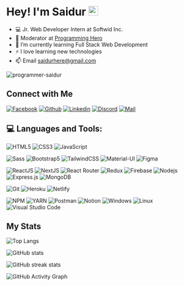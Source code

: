 
<!-- Welcome Message-->
<h1>Hey! I'm Saidur <img src="https://media.giphy.com/media/hvRJCLFzcasrR4ia7z/giphy.gif" width="25px"> </h1>

- 💻 Jr. Web Developer Intern at Softwid Inc.
- 🔭 Moderator at <a href="https://www.programming-hero.com/">Programming Hero</a>
- 🌱 I’m currently learning Full Stack Web Development
- ⚡ I love learning new technologies 
- 📫 Email saidurhere@gmail.com
<p align="left"> <img src="https://komarev.com/ghpvc/?username=programmer-saidur&label=Profile%20views&color=E4405F&style=flat" alt="programmer-saidur" /> </p>

## Connect with Me


[![Facebook](https://img.shields.io/badge/Facebook-1877F2?style=for-the-badge&logo=facebook&logoColor=white)](https://www.facebook.com/profile.php?id=100061725663437)
[![Github](https://img.shields.io/badge/GitHub-100000?style=for-the-badge&logo=github&logoColor=white)](https://github.com/programmer-saidur)
[![Linkedin](https://img.shields.io/badge/LinkedIn-0077B5?style=for-the-badge&logo=linkedin&logoColor=white)](https://www.linkedin.com/in/saidur-rahman-6986b2201/)
[![Discord](https://img.shields.io/badge/Discord-7289DA?style=for-the-badge&logo=discord&logoColor=white)](https://discordapp.com/users/761197542188777514)
[![Mail](https://img.shields.io/badge/Gmail-D14836?style=for-the-badge&logo=gmail&logoColor=white)](mailto:saidurhere@gmail.com)


## 💻 Languages and Tools:

![HTML5](https://img.shields.io/badge/HTML5-E34F26?style=for-the-badge&logo=html5&logoColor=white)
![CSS3](https://img.shields.io/badge/CSS3-1572B6?style=for-the-badge&logo=css3&logoColor=white)
![JavaScript](https://img.shields.io/badge/JavaScript-F7DF1E?style=for-the-badge&logo=javascript&logoColor=black)

![Sass](https://img.shields.io/badge/Sass-CC6699?style=for-the-badge&logo=sass&logoColor=white)
![Bootstrap5](https://img.shields.io/badge/Bootstrap-563D7C?style=for-the-badge&logo=bootstrap&logoColor=white)
![TailwindCSS](https://img.shields.io/badge/tailwindcss-%2338B2AC.svg?style=for-the-badge&logo=tailwind-css&logoColor=white)
![Material-UI](https://img.shields.io/badge/Material--UI-0081CB?style=for-the-badge&logo=material-ui&logoColor=white)
![Figma](https://img.shields.io/badge/Figma-F24E1E?style=for-the-badge&logo=figma&logoColor=white)

![ReactJS](https://img.shields.io/badge/React-20232A?style=for-the-badge&logo=react&logoColor=61DAFB)
![NextJS](https://img.shields.io/badge/NEXTJS-000000?style=for-the-badge&logo=Next.js&logoColor=white)
![React Router](https://img.shields.io/badge/React_Router-CA4245?style=for-the-badge&logo=react-router&logoColor=white)
![Redux](https://img.shields.io/badge/Redux-593D88?style=for-the-badge&logo=redux&logoColor=white)
![Firebase](https://img.shields.io/badge/firebase-ffca28?style=for-the-badge&logo=firebase&logoColor=black)
![Nodejs](https://img.shields.io/badge/Node.js-339933?style=for-the-badge&logo=nodedotjs&logoColor=white)
![Express.js](https://img.shields.io/badge/Express.js-000000?style=for-the-badge&logo=express&logoColor=white)
![MongoDB](https://img.shields.io/badge/MongoDB-4EA94B?style=for-the-badge&logo=mongodb&logoColor=white)

![Git](https://img.shields.io/badge/Git-F05032?style=for-the-badge&logo=git&logoColor=white)
![Heroku](https://img.shields.io/badge/Heroku-430098?style=for-the-badge&logo=heroku&logoColor=white)
![Netlify](https://img.shields.io/badge/Netlify-00C7B7?style=for-the-badge&logo=netlify&logoColor=white)



![NPM](https://img.shields.io/badge/npm-CB3837?style=for-the-badge&logo=npm&logoColor=white)
![YARN](https://img.shields.io/badge/Yarn-2C8EBB?style=for-the-badge&logo=yarn&logoColor=white)
![Postman](https://img.shields.io/badge/Postman-FF6C37?style=for-the-badge&logo=Postman&logoColor=white)
![Notion](https://img.shields.io/badge/Notion-000000?style=for-the-badge&logo=notion&logoColor=white)
![Windows](https://img.shields.io/badge/Windows-0078D6?style=for-the-badge&logo=windows&logoColor=white)
![Linux](https://img.shields.io/badge/linux-ffef00?style=for-the-badge&logo=linux&logoColor=black)
![Visual Studio Code](https://img.shields.io/badge/Visual_Studio_Code-0078D4?style=for-the-badge&logo=visual%20studio%20code&logoColor=white)


<!-- ![React Native](https://img.shields.io/badge/react_native-%2320232a.svg?style=for-the-badge&logo=react&logoColor=%2361DAFB) -->





<!--![Python](https://img.shields.io/badge/python-3670A0?style=for-the-badge&logo=python&logoColor=ffdd54)
![Dart](https://img.shields.io/badge/Dart-0175C2?style=for-the-badge&logo=dart&logoColor=white)
![Flutter](https://img.shields.io/badge/Flutter-%2302569B.svg?style=for-the-badge&logo=Flutter&logoColor=white) -->


## My Stats 

![Top Langs](https://github-readme-stats.vercel.app/api/top-langs/?username=programmer-saidur&hide_border=true&theme=tokyonight)

![GitHub stats](https://github-readme-stats.vercel.app/api?username=programmer-saidur&show_icons=true&hide_border=true&theme=tokyonight) 

![GitHub streak stats](https://github-readme-streak-stats.herokuapp.com/?user=programmer-saidur&theme=tokyonight)  
 

![GitHub Activity Graph](https://activity-graph.herokuapp.com/graph?username=programmer-saidur&theme=tokyonight&bg_color=0d1117&color=319e94&line=6fa4fc&point=FFFFFF&hide_border=true)  





